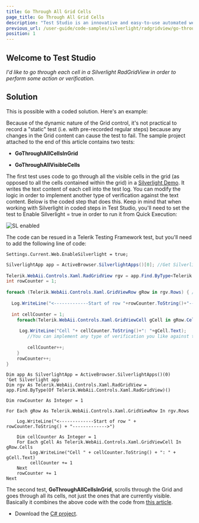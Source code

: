 ```yaml
---
title: Go Through All Grid Cells
page_title: Go Through All Grid Cells
description: "Test Studio is an innovative and easy-to-use automated web, WPF and load testing solution. Test Studio tests support essential technologies like ASP.NET AJAX, Silverlight, PHP and MVC. HTML5, Testing framework, functional testing, performance testing, load testing, exploratory testing, manual testing."
previous_url: /user-guide/code-samples/silverlight/radgridview/go-through-cells.aspx, /user-guide/code-samples/silverlight/radgridview/go-through-cells
position: 1
---
```

## Welcome to Test Studio

*I'd like to go through each cell in a Silverlight RadGridView in order to perform some action or verification.*

## Solution

This is possible with a coded solution. Here's an example:

Because of the dynamic nature of the Grid control, it's not practical to record a "static" test (i.e. with pre-recorded regular steps) because any changes in the Grid content can cause the test to fail. The sample project attached to the end of this article contains two tests:

* **GoThroughAllCellsInGrid**

* **GoThroughAllVisibleCells**

The first test uses code to go through all the visible cells in the grid (as opposed to all the cells contained within the grid) in a <a href="http://demos.telerik.com/silverlight/#DataVirtualization/FirstLook" target="_blank">Silverlight Demo</a>. It writes the text content of each cell into the test log. You can modify the logic in order to implement another type of verification against the text content. Below is the coded step that does this. Keep in mind that when working with Silverlight in coded steps in Test Studio, you'll need to set the test to Enable Silverlight = true in order to run it from Quick Execution:

![SL enabled][1]

The code can be resued in a Telerik Testing Framework test, but you'll need to add the following line of code:

````
Settings.Current.Web.EnableSilverlight = true;
````

````C#
SilverlightApp app = ActiveBrowser.SilverlightApps()[0]; //Get Silverlight app              
  
Telerik.WebAii.Controls.Xaml.RadGridView rgv = app.Find.ByType<Telerik.WebAii.Controls.Xaml.RadGridView>(); //Get RadGrid
int rowCounter = 1;
  
foreach (Telerik.WebAii.Controls.Xaml.GridViewRow gRow in rgv.Rows) { //Loop to go through all the rows
      
  Log.WriteLine("<-------------Start of row "+rowCounter.ToString()+"------------->"); //Write row number to log
      
  int cellCounter = 1;  
    foreach(Telerik.WebAii.Controls.Xaml.GridViewCell gCell in gRow.Cells) { //Nested loop; Goes through all the cells within each row
          
     Log.WriteLine("Cell "+ cellCounter.ToString()+": "+gCell.Text);   //We output the cell text to the log; 
        //You can implement any type of verification you like against the text here
          
        cellCounter++;
    }
    rowCounter++;
}
````
````VB
Dim app As SilverlightApp = ActiveBrowser.SilverlightApps()(0)
'Get Silverlight app              
Dim rgv As Telerik.WebAii.Controls.Xaml.RadGridView = app.Find.ByType(Of Telerik.WebAii.Controls.Xaml.RadGridView)()

Dim rowCounter As Integer = 1
  
For Each gRow As Telerik.WebAii.Controls.Xaml.GridViewRow In rgv.Rows
    
    Log.WriteLine("<-------------Start of row " + rowCounter.ToString() + "------------->")

    Dim cellCounter As Integer = 1
    For Each gCell As Telerik.WebAii.Controls.Xaml.GridViewCell In gRow.Cells
         Log.WriteLine("Cell " + cellCounter.ToString() + ": " + gCell.Text)
         cellCounter += 1
    Next
    rowCounter += 1
Next
````

The second test, **GoThroughAllCellsInGrid**, scrolls through the Grid and goes through all its cells, not just the ones that are currently visible. Basically it combines the above code with the code from <a href="/advanced-topics/coded-samples/silverlight/radgridview-automation/scrolling" target="_blank">this article</a>.

* Download the <a href="http://docs.telerik.com/teststudio/demoslibrary/RADGridViewAutomation_C.zip">C# project</a>.

[1]: /img/advanced-topics/coded-samples/silverlight/radgridview-automation/go-through-all-grid-cells/fig1.png

